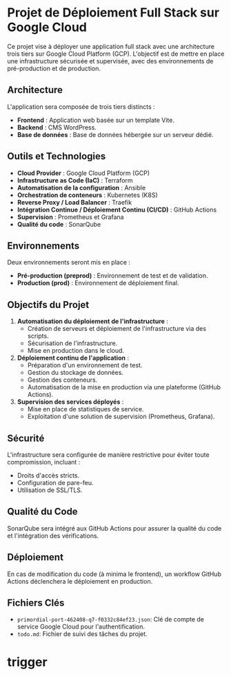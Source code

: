 # Projet de Déploiement Full Stack sur Google Cloud

Ce projet vise à déployer une application full stack avec une architecture trois tiers sur Google Cloud Platform (GCP). L'objectif est de mettre en place une infrastructure sécurisée et supervisée, avec des environnements de pré-production et de production.

## Architecture
L'application sera composée de trois tiers distincts :
- **Frontend** : Application web basée sur un template Vite.
- **Backend** : CMS WordPress.
- **Base de données** : Base de données hébergée sur un serveur dédié.

## Outils et Technologies
- **Cloud Provider** : Google Cloud Platform (GCP)
- **Infrastructure as Code (IaC)** : Terraform
- **Automatisation de la configuration** : Ansible
- **Orchestration de conteneurs** : Kubernetes (K8S)
- **Reverse Proxy / Load Balancer** : Traefik
- **Intégration Continue / Déploiement Continu (CI/CD)** : GitHub Actions
- **Supervision** : Prometheus et Grafana
- **Qualité du code** : SonarQube

## Environnements
Deux environnements seront mis en place :
- **Pré-production (preprod)** : Environnement de test et de validation.
- **Production (prod)** : Environnement de déploiement final.

## Objectifs du Projet
1.  **Automatisation du déploiement de l'infrastructure** :
    - Création de serveurs et déploiement de l'infrastructure via des scripts.
    - Sécurisation de l'infrastructure.
    - Mise en production dans le cloud.
2.  **Déploiement continu de l'application** :
    - Préparation d'un environnement de test.
    - Gestion du stockage de données.
    - Gestion des conteneurs.
    - Automatisation de la mise en production via une plateforme (GitHub Actions).
3.  **Supervision des services déployés** :
    - Mise en place de statistiques de service.
    - Exploitation d'une solution de supervision (Prometheus, Grafana).

## Sécurité
L'infrastructure sera configurée de manière restrictive pour éviter toute compromission, incluant :
- Droits d'accès stricts.
- Configuration de pare-feu.
- Utilisation de SSL/TLS.

## Qualité du Code
SonarQube sera intégré aux GitHub Actions pour assurer la qualité du code et l'intégration des vérifications.

## Déploiement
En cas de modification du code (à minima le frontend), un workflow GitHub Actions déclenchera le déploiement en production.

## Fichiers Clés
- `primordial-port-462408-q7-f0332c84ef23.json`: Clé de compte de service Google Cloud pour l'authentification.
- `todo.md`: Fichier de suivi des tâches du projet.



# trigger
